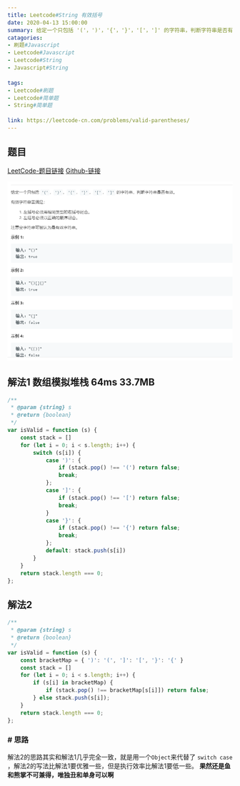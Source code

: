 ```yaml
---
title: Leetcode#String 有效括号
date: 2020-04-13 15:00:00
summary: 给定一个只包括 '('，')'，'{'，'}'，'['，']' 的字符串，判断字符串是否有效。
catagories: 
- 刷题#Javascript 
- Leetcode#Javascript 
- Leetcode#String
- Javascript#String

tags: 
- Leetcode#刷题 
- Leetcode#简单题
- String#简单题

link: https://leetcode-cn.com/problems/valid-parentheses/
---
```


## 题目

[LeetCode-题目链接](https://leetcode-cn.com/problems/valid-parentheses/)
[Github-链接](https://github.com/WenJiang99/leetcode/tree/master/String/validBracket)

![](./problem.png)


## 解法1 数组模拟堆栈 64ms 33.7MB

```js
/**
 * @param {string} s
 * @return {boolean}
 */
var isValid = function (s) {
    const stack = []
    for (let i = 0; i < s.length; i++) {
        switch (s[i]) {
            case ')': {
                if (stack.pop() !== '(') return false;
                break;
            };
            case ']': {
                if (stack.pop() !== '[') return false;
                break;
            }
            case '}': {
                if (stack.pop() !== '{') return false;
                break;
            };
            default: stack.push(s[i])
        }
    }
    return stack.length === 0;
};
```

## 解法2

```js
/**
 * @param {string} s
 * @return {boolean}
 */
var isValid = function (s) {
    const bracketMap = { ')': '(', ']': '[', '}': '{' }
    const stack = []
    for (let i = 0; i < s.length; i++) {
        if (s[i] in bracketMap) {
            if (stack.pop() !== bracketMap[s[i]]) return false;
        } else stack.push(s[i]);
    }
    return stack.length === 0;
};

```

### # 思路

解法2的思路其实和解法1几乎完全一致，就是用一个`Object`来代替了 `switch case` ，解法2的写法比解法1要优雅一些，但是执行效率比解法1要低一些。
**果然还是鱼和熊掌不可兼得，唯独丑和单身可以啊**